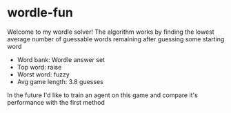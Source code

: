 # wordle-fun
Welcome to my wordle solver! The algorithm works by finding the lowest average number of guessable words remaining after guessing some starting word
- Word bank: Wordle answer set
- Top word: raise
- Worst word: fuzzy
- Avg game length: 3.8 guesses

In the future I'd like to train an agent on this game and compare it's performance with the first method
